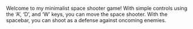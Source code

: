Welcome to my minimalist space shooter game! 
With simple controls using the ‘A’, ‘D’, and ‘W’ keys, you can move the space shooter.
With the spacebar, you can shoot as a defense against oncoming enemies.
